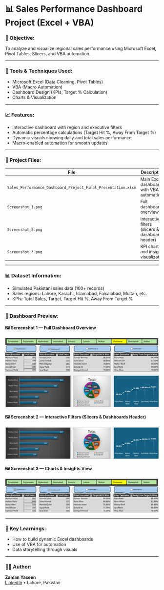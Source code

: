 # 📊 Sales Performance Dashboard Project (Excel + VBA)

### 🎯 Objective:
To analyze and visualize regional sales performance using Microsoft Excel, Pivot Tables, Slicers, and VBA automation.

---

### 🧠 Tools & Techniques Used:
- Microsoft Excel (Data Cleaning, Pivot Tables)
- VBA (Macro Automation)
- Dashboard Design (KPIs, Target % Calculation)
- Charts & Visualization

---

### 📈 Features:
- Interactive dashboard with region and executive filters  
- Automatic percentage calculations (Target Hit %, Away From Target %)  
- Dynamic visuals showing daily and total sales performance  
- Macro-enabled automation for smooth updates  

---

### 📂 Project Files:
| File | Description |
|------|--------------|
| `Sales_Performance_Dashboard_Project_Final_Presentation.xlsm` | Main Excel dashboard with VBA automation |
| `Screenshot_1.png` | Full dashboard overview |
| `Screenshot_2.png` | Interactive filters (slicers & dashboard header) |
| `Screenshot_3.png` | KPI charts and insights visualization |

---

### 📊 Dataset Information:
- Simulated Pakistani sales data (100+ records)
- Sales regions: Lahore, Karachi, Islamabad, Faisalabad, Multan, etc.
- KPIs: Total Sales, Target, Target Hit %, Away From Target %

---

### 📸 Dashboard Preview:

#### 🖼️ Screenshot 1 — Full Dashboard Overview  
![Dashboard Full View](Screenshot_1.png)

#### 🖼️ Screenshot 2 — Interactive Filters (Slicers & Dashboards Header)  
![Top Filters and Slicers](Screenshot_3.png)

#### 🖼️ Screenshot 3 — Charts & Insights View  
![Charts and Insights](Screenshot_2.png)

---

### 🧠 Key Learnings:
- How to build dynamic Excel dashboards  
- Use of VBA for automation  
- Data storytelling through visuals  

---

### 👨‍💻 Author:
**Zaman Yaseen**  
[LinkedIn](https://www.linkedin.com/in/zaman-yaseen-85057b36b/) • Lahore, Pakistan

